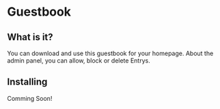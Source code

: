 # Guestbook
## What is it?
You can download and use this guestbook for your homepage. About the admin panel, you can allow, block or delete Entrys.

## Installing
Comming Soon!
